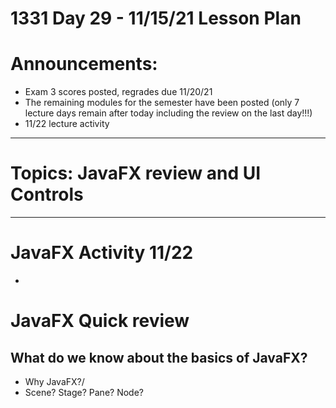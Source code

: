 # 1331 Day 29 - 11/15/21 Lesson Plan

# Announcements:
- Exam 3 scores posted, regrades due 11/20/21
- The remaining modules for the semester have been posted (only 7 lecture days remain after today including the review on the last day!!!)
- 11/22 lecture activity
---

# Topics: JavaFX review and UI Controls

---

# JavaFX Activity 11/22
-

# JavaFX Quick review
## What do we know about the basics of JavaFX?
- Why JavaFX?/
- Scene? Stage? Pane? Node?
